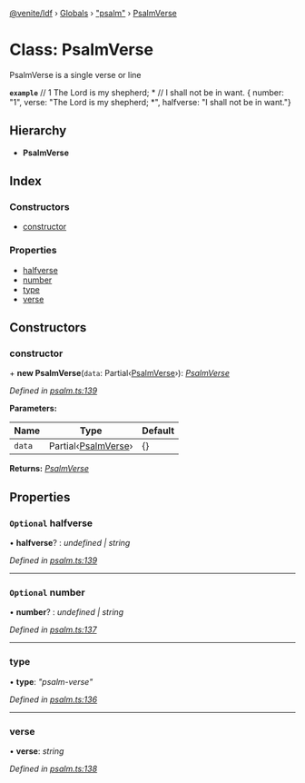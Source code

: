 [@venite/ldf](../README.md) › [Globals](../globals.md) › ["psalm"](../modules/_psalm_.md) › [PsalmVerse](_psalm_.psalmverse.md)

# Class: PsalmVerse

PsalmVerse is a single verse or line

**`example`** 
// 1  The Lord is my shepherd; *
//      I shall not be in want.
{ number: "1", verse: "The Lord is my shepherd; *", halfverse: "I shall not be in want."}

## Hierarchy

* **PsalmVerse**

## Index

### Constructors

* [constructor](_psalm_.psalmverse.md#constructor)

### Properties

* [halfverse](_psalm_.psalmverse.md#optional-halfverse)
* [number](_psalm_.psalmverse.md#optional-number)
* [type](_psalm_.psalmverse.md#type)
* [verse](_psalm_.psalmverse.md#verse)

## Constructors

###  constructor

\+ **new PsalmVerse**(`data`: Partial‹[PsalmVerse](_psalm_.psalmverse.md)›): *[PsalmVerse](_psalm_.psalmverse.md)*

*Defined in [psalm.ts:139](https://github.com/gbj/venite/blob/461bbe8/ldf/src/psalm.ts#L139)*

**Parameters:**

Name | Type | Default |
------ | ------ | ------ |
`data` | Partial‹[PsalmVerse](_psalm_.psalmverse.md)› | {} |

**Returns:** *[PsalmVerse](_psalm_.psalmverse.md)*

## Properties

### `Optional` halfverse

• **halfverse**? : *undefined | string*

*Defined in [psalm.ts:139](https://github.com/gbj/venite/blob/461bbe8/ldf/src/psalm.ts#L139)*

___

### `Optional` number

• **number**? : *undefined | string*

*Defined in [psalm.ts:137](https://github.com/gbj/venite/blob/461bbe8/ldf/src/psalm.ts#L137)*

___

###  type

• **type**: *"psalm-verse"*

*Defined in [psalm.ts:136](https://github.com/gbj/venite/blob/461bbe8/ldf/src/psalm.ts#L136)*

___

###  verse

• **verse**: *string*

*Defined in [psalm.ts:138](https://github.com/gbj/venite/blob/461bbe8/ldf/src/psalm.ts#L138)*
